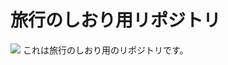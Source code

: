 # 旅行のしおり用リポジトリ
<img src="http://img.shields.io/badge/-LaTeX-008080.svg?logo=latex&style=flat">
これは旅行のしおり用のリポジトリです。